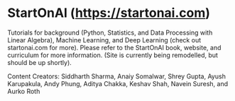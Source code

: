 # StartOnAI (https://startonai.com)
Tutorials for background (Python, Statistics, and Data Processing with Linear Algebra), Machine Learning, and Deep Learning (check out startonai.com for more). Please refer to the StartOnAI book, website, and curriculum for more information. (Site is currently being remodelled, but should be up shortly).

Content Creators: Siddharth Sharma, Anaiy Somalwar, Shrey Gupta, Ayush Karupakula, Andy Phung, Aditya Chakka, Keshav Shah, Navein Suresh, and Aurko Roth





